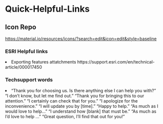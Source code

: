 # Quick-Helpful-Links

## Icon Repo
https://material.io/resources/icons/?search=edit&icon=edit&style=baseline

### ESRI Helpful links
<li>Exporting features attatchments https://support.esri.com/en/technical-article/000017450

### Techsupport words
<li>“Thank you for choosing us. Is there anything else I can help you with?”
  “I don’t know, but let me find out.”
  “Thank you for bringing this to our attention.”
  “I certainly can check that for you.”
  “I apologize for the inconvenience.”
  “I will update you by [time].”
  “Happy to help.”
  “As much as I would love to help...”
   “I understand how [blank] that must be.”
  “As much as I’d love to help ...”
  “Great question, I’ll find that out for you!”
